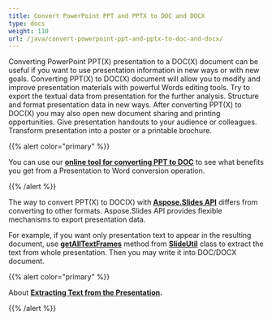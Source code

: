 ```yaml
---
title: Convert PowerPoint PPT and PPTX to DOC and DOCX
type: docs
weight: 110
url: /java/convert-powerpoint-ppt-and-pptx-to-doc-and-docx/
---
```


Converting PowerPoint PPT(X) presentation to a DOC(X) document can be useful if you want to use presentation information in new ways or with new goals. Converting PPT(X) to DOC(X) document will allow you to modify and improve presentation materials with powerful Words editing tools. Try to export the textual data from presentation for the further analysis. Structure and format presentation data in new ways. After converting PPT(X) to DOC(X) you may also open new document sharing and printing opportunities. Give presentation handouts to your audience or colleagues. Transform presentation into a poster or a printable brochure.

{{% alert color="primary" %}} 

You can use our [**online tool for converting PPT to DOC**](https://products.aspose.app/slides/conversion/ppt-to-word) to see what benefits you get from a Presentation to Word conversion operation. 

{{% /alert %}} 

The way to convert PPT(X) to DOC(X) with [**Aspose.Slides API**](https://products.aspose.app/slides) differs from converting to other formats. Aspose.Slides API provides flexible mechanisms to export presentation data. 

For example, if you want only presentation text to appear in the resulting document, use [**getAllTextFrames**](https://apireference.aspose.com/slides/java/com.aspose.slides/SlideUtil#getAllTextFrames-com.aspose.slides.IPresentation-boolean-) method from [**SlideUtil**](https://apireference.aspose.com/slides/java/com.aspose.slides/SlideUtil) class to extract the text from whole presentation. Then you may write it into DOC/DOCX document.

{{% alert color="primary" %}} 

About [**Extracting Text from the Presentation**](/slides/java/extracting-text-from-the-presentation/)**.**

{{% /alert %}} 

